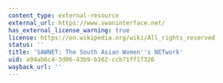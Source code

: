 ```yaml
---
content_type: external-resource
external_url: https://www.swaninterface.net/
has_external_license_warning: true
license: https://en.wikipedia.org/wiki/All_rights_reserved
status: ''
title: 'SAWNET: The South Asian Women''s NETwork'
uid: a94ab6c4-3d06-43b9-b162-ccb71ff1f326
wayback_url: ''
---
```


